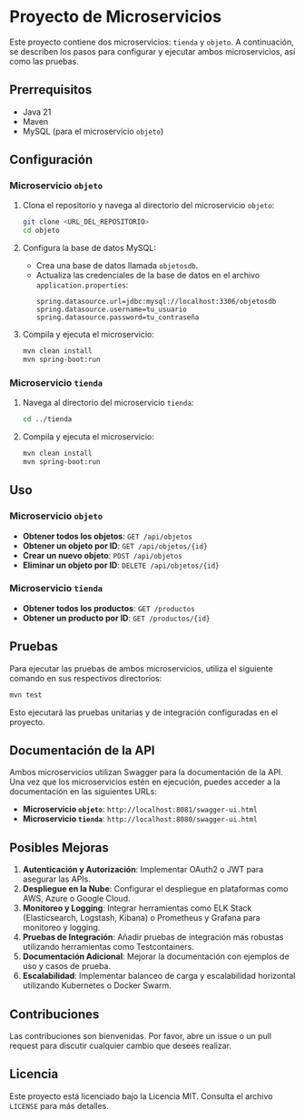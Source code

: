 # Proyecto de Microservicios

Este proyecto contiene dos microservicios: `tienda` y `objeto`. A continuación, se describen los pasos para configurar y ejecutar ambos microservicios, así como las pruebas.

## Prerrequisitos

- Java 21
- Maven
- MySQL (para el microservicio `objeto`)

## Configuración

### Microservicio `objeto`

1. Clona el repositorio y navega al directorio del microservicio `objeto`:
    ```bash
    git clone <URL_DEL_REPOSITORIO>
    cd objeto
    ```

2. Configura la base de datos MySQL:
    - Crea una base de datos llamada `objetosdb`.
    - Actualiza las credenciales de la base de datos en el archivo `application.properties`:
        ```properties
        spring.datasource.url=jdbc:mysql://localhost:3306/objetosdb
        spring.datasource.username=tu_usuario
        spring.datasource.password=tu_contraseña
        ```

3. Compila y ejecuta el microservicio:
    ```bash
    mvn clean install
    mvn spring-boot:run
    ```

### Microservicio `tienda`

1. Navega al directorio del microservicio `tienda`:
    ```bash
    cd ../tienda
    ```

2. Compila y ejecuta el microservicio:
    ```bash
    mvn clean install
    mvn spring-boot:run
    ```

## Uso

### Microservicio `objeto`

- **Obtener todos los objetos**: `GET /api/objetos`
- **Obtener un objeto por ID**: `GET /api/objetos/{id}`
- **Crear un nuevo objeto**: `POST /api/objetos`
- **Eliminar un objeto por ID**: `DELETE /api/objetos/{id}`

### Microservicio `tienda`

- **Obtener todos los productos**: `GET /productos`
- **Obtener un producto por ID**: `GET /productos/{id}`

## Pruebas

Para ejecutar las pruebas de ambos microservicios, utiliza el siguiente comando en sus respectivos directorios:

```bash
mvn test
```

Esto ejecutará las pruebas unitarias y de integración configuradas en el proyecto.

## Documentación de la API

Ambos microservicios utilizan Swagger para la documentación de la API. Una vez que los microservicios estén en ejecución, puedes acceder a la documentación en las siguientes URLs:

- **Microservicio `objeto`**: `http://localhost:8081/swagger-ui.html`
- **Microservicio `tienda`**: `http://localhost:8080/swagger-ui.html`

## Posibles Mejoras

1. **Autenticación y Autorización**: Implementar OAuth2 o JWT para asegurar las APIs.
2. **Despliegue en la Nube**: Configurar el despliegue en plataformas como AWS, Azure o Google Cloud.
3. **Monitoreo y Logging**: Integrar herramientas como ELK Stack (Elasticsearch, Logstash, Kibana) o Prometheus y Grafana para monitoreo y logging.
4. **Pruebas de Integración**: Añadir pruebas de integración más robustas utilizando herramientas como Testcontainers.
5. **Documentación Adicional**: Mejorar la documentación con ejemplos de uso y casos de prueba.
6. **Escalabilidad**: Implementar balanceo de carga y escalabilidad horizontal utilizando Kubernetes o Docker Swarm.

## Contribuciones

Las contribuciones son bienvenidas. Por favor, abre un issue o un pull request para discutir cualquier cambio que desees realizar.

## Licencia

Este proyecto está licenciado bajo la Licencia MIT. Consulta el archivo `LICENSE` para más detalles.
